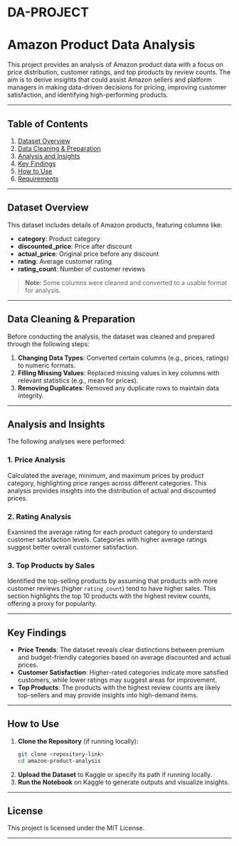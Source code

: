 # DA-PROJECT
# Amazon Product Data Analysis

This project provides an analysis of Amazon product data with a focus on price distribution, customer ratings, and top products by review counts. The aim is to derive insights that could assist Amazon sellers and platform managers in making data-driven decisions for pricing, improving customer satisfaction, and identifying high-performing products.

---

## Table of Contents
1. [Dataset Overview](#dataset-overview)
2. [Data Cleaning & Preparation](#data-cleaning--preparation)
3. [Analysis and Insights](#analysis-and-insights)
4. [Key Findings](#key-findings)
5. [How to Use](#how-to-use)
6. [Requirements](#requirements)

---

## Dataset Overview

This dataset includes details of Amazon products, featuring columns like:
- **category**: Product category
- **discounted_price**: Price after discount
- **actual_price**: Original price before any discount
- **rating**: Average customer rating
- **rating_count**: Number of customer reviews

> **Note**: Some columns were cleaned and converted to a usable format for analysis.

---

## Data Cleaning & Preparation

Before conducting the analysis, the dataset was cleaned and prepared through the following steps:
1. **Changing Data Types**: Converted certain columns (e.g., prices, ratings) to numeric formats.
2. **Filling Missing Values**: Replaced missing values in key columns with relevant statistics (e.g., mean for prices).
3. **Removing Duplicates**: Removed any duplicate rows to maintain data integrity.

---

## Analysis and Insights

The following analyses were performed:

### 1. Price Analysis
Calculated the average, minimum, and maximum prices by product category, highlighting price ranges across different categories. This analysis provides insights into the distribution of actual and discounted prices.

### 2. Rating Analysis
Examined the average rating for each product category to understand customer satisfaction levels. Categories with higher average ratings suggest better overall customer satisfaction.

### 3. Top Products by Sales
Identified the top-selling products by assuming that products with more customer reviews (higher `rating_count`) tend to have higher sales. This section highlights the top 10 products with the highest review counts, offering a proxy for popularity.

---

## Key Findings

- **Price Trends**: The dataset reveals clear distinctions between premium and budget-friendly categories based on average discounted and actual prices.
- **Customer Satisfaction**: Higher-rated categories indicate more satisfied customers, while lower ratings may suggest areas for improvement.
- **Top Products**: The products with the highest review counts are likely top-sellers and may provide insights into high-demand items.

---

## How to Use

1. **Clone the Repository** (if running locally):
   ```bash
   git clone <repository-link>
   cd amazon-product-analysis
   ```
2. **Upload the Dataset** to Kaggle or specify its path if running locally.
3. **Run the Notebook** on Kaggle to generate outputs and visualize insights.

---

## License

This project is licensed under the MIT License.

---
